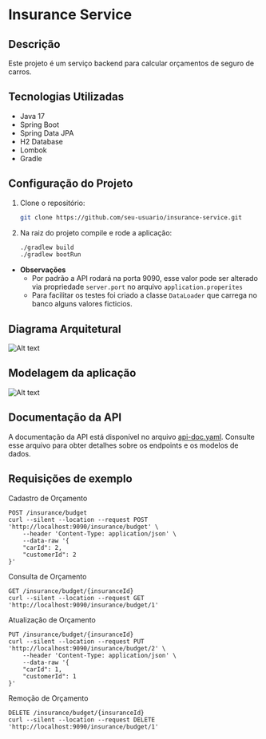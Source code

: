 # Insurance Service

## Descrição
Este projeto é um serviço backend para calcular orçamentos de seguro de carros.

## Tecnologias Utilizadas
- Java 17
- Spring Boot
- Spring Data JPA
- H2 Database
- Lombok
- Gradle

## Configuração do Projeto
1. Clone o repositório:
   ```sh
   git clone https://github.com/seu-usuario/insurance-service.git
    ```
2. Na raiz do projeto compile e rode a aplicação:
    ```sh 
   ./gradlew build
   ./gradlew bootRun
    ```
- **Observações**
  - Por padrão a API rodará na porta 9090, esse valor pode ser alterado via propriedade `server.port` no arquivo `application.properites`
  - Para facilitar os testes foi criado a classe `DataLoader` que carrega no banco alguns valores ficticios.

## Diagrama Arquitetural

![Alt text](diagram.png)

## Modelagem da aplicação

![Alt text](model-diagram.png)

## Documentação da API

A documentação da API está disponível no arquivo [api-doc.yaml](api-doc.yaml). Consulte esse arquivo para obter detalhes sobre os endpoints e os modelos de dados.

## Requisições de exemplo
Cadastro de Orçamento

    POST /insurance/budget
    curl --silent --location --request POST 'http://localhost:9090/insurance/budget' \
        --header 'Content-Type: application/json' \
        --data-raw '{
        "carId": 2,
        "customerId": 2
    }'

Consulta de Orçamento

    GET /insurance/budget/{insuranceId}
    curl --silent --location --request GET 'http://localhost:9090/insurance/budget/1'

Atualização de Orçamento

    PUT /insurance/budget/{insuranceId}
    curl --silent --location --request PUT 'http://localhost:9090/insurance/budget/2' \
        --header 'Content-Type: application/json' \
        --data-raw '{
        "carId": 1,
        "customerId": 1
    }'
Remoção de Orçamento

    DELETE /insurance/budget/{insuranceId}
    curl --silent --location --request DELETE 'http://localhost:9090/insurance/budget/1'
